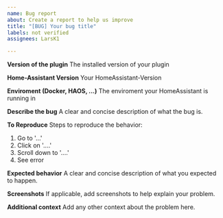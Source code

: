 ```yaml
---
name: Bug report
about: Create a report to help us improve
title: "[BUG] Your bug title"
labels: not verified
assignees: LarsK1

---
```


**Version of the plugin**
The installed version of your plugin

 **Home-Assistant Version**
Your HomeAssistant-Version

**Enviroment (Docker, HAOS, ...)**
The enviroment your HomeAssistant is running in

**Describe the bug**
A clear and concise description of what the bug is.

**To Reproduce**
Steps to reproduce the behavior:
1. Go to '...'
2. Click on '....'
3. Scroll down to '....'
4. See error

**Expected behavior**
A clear and concise description of what you expected to happen.

**Screenshots**
If applicable, add screenshots to help explain your problem.

**Additional context**
Add any other context about the problem here.
